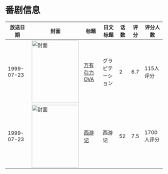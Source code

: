 # 番剧信息

|放送日期|封面|标题|日文标题|话数|评分|评分人数|
|---|---|---|---|---|---|---|
|1999-07-23|<img src="https://lain.bgm.tv/pic/cover/c/b3/1d/2913_VjJcI.jpg" alt="封面" style="width:150px;height:200px;object-fit:cover;">|[万有引力OVA](https://bangumi.tv/subject/2913)|グラビテーション|2|6.7|115人评分|
|1999-07-23|<img src="https://lain.bgm.tv/pic/cover/c/af/b7/37396_fA8hd.jpg" alt="封面" style="width:150px;height:200px;object-fit:cover;">|[西游记](https://bangumi.tv/subject/37396)|西游记|52|7.5|1700人评分|
